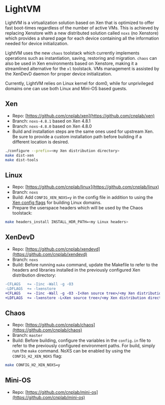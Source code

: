 # LightVM
LightVM is a virtualization solution based on Xen that is optimized to offer fast boot-times regardless of the number of active VMs. This is achieved by replacing Xenstore with a new distributed solution called ``noxs`` (no Xenstore) which provides a shared page for each device containing all the information needed for device initialization.

LightVM uses the new ``chaos`` toolstack which currently implements operations such as instantiation, saving, restoring and migration. ``chaos`` can also be used in Xen environments based on Xenstore, making it a streamlined alternative for the ``xl`` toolstack. VMs management is assisted by the XenDevD daemon for proper device initialization.

Currently, LightVM relies on Linux kernel for dom0, while for unprivileged domains one can use both Linux and Mini-OS based guests.

## Xen
* Repo: [https://github.com/cnplab/xen](https://github.com/cnplab/xen)
* Branch: ``noxs-4.8.1`` based on Xen 4.8.1
* Branch: ``noxs-4.8.0`` based on Xen 4.8.0
* Build and installation steps are the same ones used for upstream Xen. Be sure to provide a custom installation path before building if a different location is desired.
```bash
./configure --prefix=<my Xen distribution directory>
make dist-xen
make dist-tools
```

## Linux
* Repo: [https://github.com/cnplab/linux](https://github.com/cnplab/linux)
* Branch: ``noxs``
* Build: Add ``CONFIG_XEN_NOXS=y`` in the config file in addition to using the [Xen config flags](https://wiki.xenproject.org/wiki/Mainline_Linux_Kernel_Configs#Configuring_the_Kernel) for building Linux domains.
* Prepare the userspace headers which will be used by the Chaos toolstack:
```bash
make headers_install INSTALL_HDR_PATH=<my Linux headers>
```

## XenDevD
* Repo: [https://github.com/cnplab/xendevd](https://github.com/cnplab/xendevd)
* Branch: ``noxs``
* Build: Before running ``make`` command, update the Makefile to refer to the headers and libraries installed in the previously configured Xen distribution directory:
```diff
-CFLAGS   += -Iinc -Wall -g -O3
-LDFLAGS  += -lxenstore
+CFLAGS   += -Iinc -Wall -g -O3 -I<Xen source tree>/<my Xen distribution directory>/include
+LDFLAGS  += -lxenstore -L<Xen source tree>/<my Xen distribution directory>/lib/
```

## Chaos
* Repo: [https://github.com/cnplab/chaos](https://github.com/cnplab/chaos)
* Branch: ``master``
* Build: Before building, configure the variables in the ``config.in`` file to refer to the previously configured environment paths. For build, simply run the ``make`` command. NoXS can be enabled by using the ``CONFIG_H2_XEN_NOXS`` flag:
```bash
make CONFIG_H2_XEN_NOXS=y
```

## Mini-OS
* Repo: [https://github.com/cnplab/mini-os](https://github.com/cnplab/mini-os)
